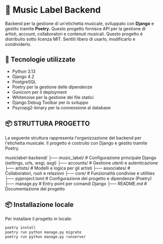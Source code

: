 # 🎵 Music Label Backend

Backend per la gestione di un'etichetta musicale, sviluppato con **Django** e gestito tramite **Poetry**. Questo progetto fornisce API per la gestione di artisti, account, collaboratori e contenuti musicali.
Questo progetto è distribuito sotto licenza MIT. Sentiti libero di usarlo, modificarlo e condividerlo.

## 🚀 Tecnologie utilizzate

- Python 3.13
- Django 4.2
- PostgreSQL
- Poetry per la gestione delle dipendenze
- Gunicorn per il deployment
- Whitenoise per la gestione dei file statici
- Django Debug Toolbar per lo sviluppo
- Psycopg2-binary per la connessione al database

## 📦 STRUTTURA PROGETTO

La seguente struttura rappresenta l'organizzazione del backend per l'etichetta musicale. Il progetto è costruito con Django e gestito tramite Poetry.

musiclabel-backend/ ├── music_label/ # Configurazione principale Django (settings, urls, wsgi, asgi) ├── accounts/ # Gestione utenti e autenticazione ├── artists/ # Modelli e logica per gli artisti ├── associates/ # Collaboratori, ruoli e relazioni ├── core/ # Funzionalità condivise e utilities ├── pyproject.toml # Configurazione del progetto e dipendenze (Poetry) ├── manage.py # Entry point per comandi Django ├── README.md # Documentazione del progetto

## 📦 Installazione locale

Per installare il progetto in locale:

```bash
poetry install
poetry run python manage.py migrate
poetry run python manage.py runserver
